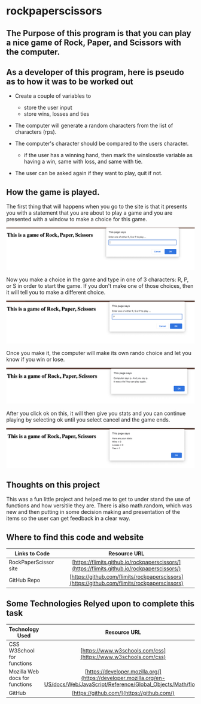 # rockpaperscissors

## The Purpose of this program is that you can play a nice game of Rock, Paper, and Scissors with the computer.

## As a developer of this program, here is pseudo as to how it was to be worked out

- Create a couple of variables to 
    - store the user input
    - store wins, losses and ties

- The computer will generate a random characters from the list of characters (rps).
- The computer's character should be compared to the users character.
    - if the user has a winning hand, then mark the winslosstie variable as having a win, same with loss, and same with tie.
- The user can be asked again if they want to play, quit if not.

## How the game is played. 

The first thing that will happens when you go to the site is that it presents you with a statement that you are about to play a game and you are presented with a window to make a choice for this game.

![This is a game of Rock, Paper, Scissors](./images/presentation.png)

Now you make a choice in the game and type in one of 3 characters: R, P, or S in order to start the game. If you don't make one of those choices, then it will tell you to make a different choice.

![Make a choice](./images/presentation_and_choice.png)

Once you make it, the computer will make its own rando choice and let you know if you win or lose.

![You win or you lose page](./images/winorlose.png)

After you click ok on this, it will then give you stats and you can continue playing by selecting ok until you select cancel and the game ends.

![Here are you stats after each play](./images/stats.png)

## Thoughts on this project

This was a fun little project and helped me to get to under stand the use of functions and how versitile they are. There is also math.random, which was new and then putting in some decision making and presentation of the items so the user can get feedback in a clear way.

## Where to find this code and website
| Links to Code        | Resource URL           |
| ------------- |:-------------:|
| RockPaperScissor site    | [https://flimits.github.io/rockpaperscissors/](https://flimits.github.io/rockpaperscissors/) |
| GitHub Repo | [https://github.com/flimits/rockpaperscissors](https://github.com/flimits/rockpaperscissors)     |

## Some Technologies Relyed upon to complete this task
| Technology Used         | Resource URL           |
| ------------- |:-------------:|
| CSS W3School for functions    | [https://www.w3schools.com/css](https://www.w3schools.com/css)      |
| Mozilla Web docs for functions | [https://developer.mozilla.org/](https://developer.mozilla.org/en-US/docs/Web/JavaScript/Reference/Global_Objects/Math/floor)
| GitHub | [https://github.com/](https://github.com/)     |


